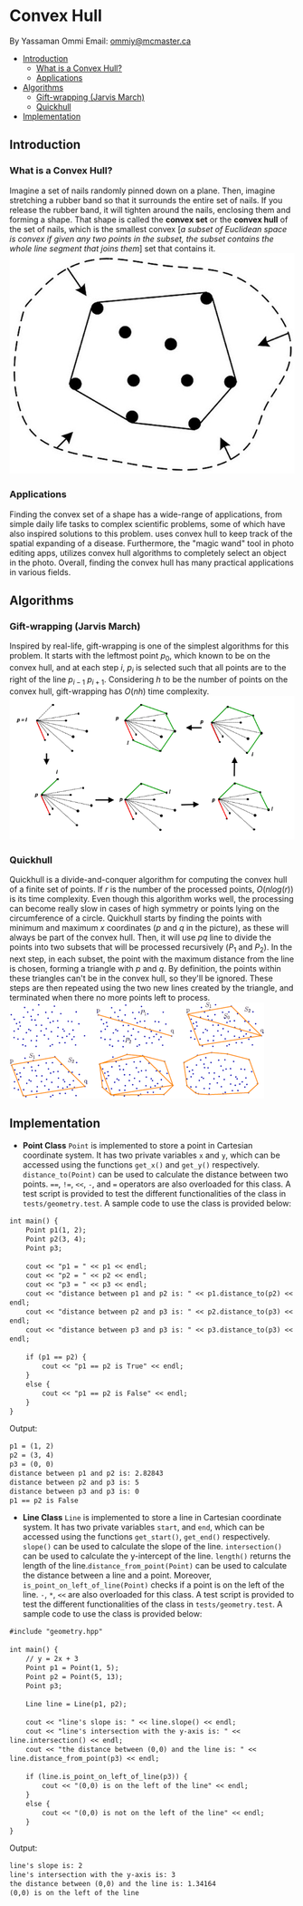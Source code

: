 
# Convex Hull

By Yassaman Ommi
Email: ommiy@mcmaster.ca

* [Introduction](#Introduction)
    * [What is a Convex Hull?](#What-is-a-Convex-Hull?)
    * [Applications](#Applications)
* [Algorithms](#Algorithms)
    * [Gift-wrapping (Jarvis March)](#Gift-wrapping-(Jarvis-March))
    * [Quickhull](#Quickhull)
* [Implementation](#Implementation)

## Introduction 
### What is a Convex Hull?

Imagine a set of nails randomly pinned down on a plane. Then, imagine stretching a rubber band so that it surrounds the entire set of nails. If you release the rubber band, it will tighten around the nails, enclosing them and forming a shape. That shape is called the **convex set** or the **convex hull** of the set of nails, which is the smallest convex [*a subset of Euclidean space is convex if given any two points in the subset, the subset contains the whole line segment that joins them*] set that contains it.
![Rubber Band Analogy](https://github.com/yassiommi/convexhull/blob/main/ch.jpg)

### Applications

Finding the convex set of a shape has a wide-range of applications, from simple daily life tasks to complex scientific problems, some of which have also inspired solutions to this problem. uses convex hull to keep track of the spatial expanding of a disease. Furthermore, the "magic wand" tool in photo editing apps, utilizes convex hull algorithms to completely select an object in the photo. Overall, finding the convex hull has many practical applications in various fields.

## Algorithms

### Gift-wrapping (Jarvis March)
Inspired by real-life, gift-wrapping is one of the simplest algorithms for this problem. It starts with the leftmost point $p_0$, which known to be on the convex hull, and at each step $i$, $p_i$ is selected such that all points are to the right of the line $p_{i-1}$ $p_{i+1}$. Considering $h$ to be the number of points on the convex hull, gift-wrapping has $O(nh)$ time complexity. 
![Gift-wrapping Algorithm](https://github.com/yassiommi/convexhull/blob/main/giftwrapping.png)

### Quickhull

Quickhull is a divide-and-conquer algorithm for computing the convex hull of a finite set of points. If $r$ is the number of the processed points, $O(nlog(r))$ is its time complexity. Even though this algorithm works well, the processing can become really slow in cases of high symmetry or points lying on the circumference of a circle. Quickhull starts by finding the points with minimum and maximum $x$ coordinates ($p$ and $q$ in the picture), as these will always be part of the convex hull. Then, it will use $pq$ line to divide the points into two subsets that will be processed recursively ($P_1$ and $P_2$). In the next step, in each subset, the point with the maximum distance from the line is chosen, forming a triangle with $p$ and $q$. By definition, the points within these triangles can't be in the convex hull, so they'll be ignored. These steps are then repeated using the two new lines created by the triangle, and terminated when there no more points left to process. 
![Quickhull ALgorithm](https://github.com/yassiommi/convexhull/blob/main/quickhull.png)

## Implementation

- **Point Class**
 ```Point```  is implemented to store a point in Cartesian coordinate system. It has two private variables ```x``` and ```y```, which can be accessed using the functions ```get_x()``` and ```get_y()``` respectively. ```distance_to(Point)``` can be used to calculate the distance between two points. ```==```, ```!=```, ```<<```, ```-```, and ```=``` operators are also overloaded for this class. A test script is provided to test the different functionalities of the class in ```tests/geometry.test```. A sample code to use the class is provided below:
```
int main() {
    Point p1(1, 2);
    Point p2(3, 4);
    Point p3;
    
    cout << "p1 = " << p1 << endl;
    cout << "p2 = " << p2 << endl;
    cout << "p3 = " << p3 << endl;
    cout << "distance between p1 and p2 is: " << p1.distance_to(p2) << endl;
    cout << "distance between p2 and p3 is: " << p2.distance_to(p3) << endl;
    cout << "distance between p3 and p3 is: " << p3.distance_to(p3) << endl;
    
    if (p1 == p2) {
        cout << "p1 == p2 is True" << endl;
    }
    else {
        cout << "p1 == p2 is False" << endl;
    }
}
```
Output:
```
p1 = (1, 2)
p2 = (3, 4)
p3 = (0, 0)
distance between p1 and p2 is: 2.82843
distance between p2 and p3 is: 5
distance between p3 and p3 is: 0
p1 == p2 is False
```

- **Line Class**
```Line``` is implemented to store a line in Cartesian coordinate system. It has two private variables ```start```, and ```end```, which can be accessed using the functions ```get_start()```, ```get_end()``` respectively. ```slope()``` can be used to calculate the slope of the line. ```intersection()``` can be used to calculate the y-intercept of the line. ```length()``` returns the length of the line.```distance_from_point(Point)``` can be used to calculate the distance between a line and a point. Moreover, ```is_point_on_left_of_line(Point)``` checks if a point is on the left of the line. ```-```, ```*```, ```<<``` are also overloaded for this class. A test script is provided to test the different functionalities of the class in ```tests/geometry.test```. A sample code to use the class is provided below:
```
#include "geometry.hpp"

int main() {
    // y = 2x + 3
    Point p1 = Point(1, 5);
    Point p2 = Point(5, 13);
    Point p3;
    
    Line line = Line(p1, p2);
    
    cout << "line's slope is: " << line.slope() << endl;
    cout << "line's intersection with the y-axis is: " << line.intersection() << endl;
    cout << "the distance between (0,0) and the line is: " << line.distance_from_point(p3) << endl;
    
    if (line.is_point_on_left_of_line(p3)) {
        cout << "(0,0) is on the left of the line" << endl;
    }
    else {
        cout << "(0,0) is not on the left of the line" << endl;
    }
}
```
Output:
```
line's slope is: 2
line's intersection with the y-axis is: 3
the distance between (0,0) and the line is: 1.34164
(0,0) is on the left of the line
```








